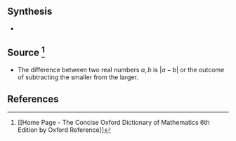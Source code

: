 ## Synthesis
- 
## Source [^1]
- The difference between two real numbers $a, b$ is $|a-b|$ or the outcome of subtracting the smaller from the larger.
## References

[^1]: [[Home Page - The Concise Oxford Dictionary of Mathematics 6th Edition by Oxford Reference]]